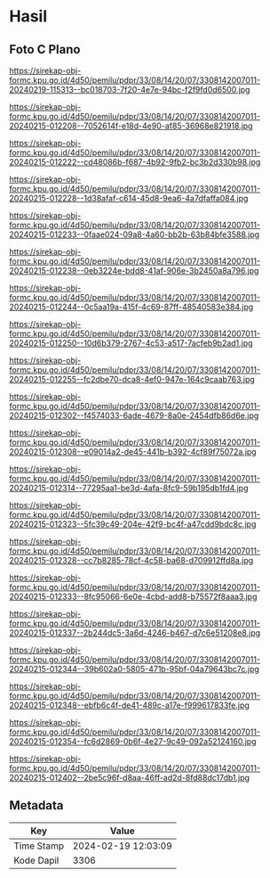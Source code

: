 # Hasil

## Foto C Plano

https://sirekap-obj-formc.kpu.go.id/4d50/pemilu/pdpr/33/08/14/20/07/3308142007011-20240219-115313--bc018703-7f20-4e7e-94bc-f2f9fd0d6500.jpg

https://sirekap-obj-formc.kpu.go.id/4d50/pemilu/pdpr/33/08/14/20/07/3308142007011-20240215-012208--7052614f-e18d-4e90-af85-36968e821918.jpg

https://sirekap-obj-formc.kpu.go.id/4d50/pemilu/pdpr/33/08/14/20/07/3308142007011-20240215-012222--cd48086b-f687-4b92-9fb2-bc3b2d330b98.jpg

https://sirekap-obj-formc.kpu.go.id/4d50/pemilu/pdpr/33/08/14/20/07/3308142007011-20240215-012228--1d38afaf-c614-45d8-9ea6-4a7dfaffa084.jpg

https://sirekap-obj-formc.kpu.go.id/4d50/pemilu/pdpr/33/08/14/20/07/3308142007011-20240215-012233--0faae024-09a8-4a60-bb2b-63b84bfe3588.jpg

https://sirekap-obj-formc.kpu.go.id/4d50/pemilu/pdpr/33/08/14/20/07/3308142007011-20240215-012238--0eb3224e-bdd8-41af-906e-3b2450a8a796.jpg

https://sirekap-obj-formc.kpu.go.id/4d50/pemilu/pdpr/33/08/14/20/07/3308142007011-20240215-012244--0c5aa19a-415f-4c69-87ff-48540583e384.jpg

https://sirekap-obj-formc.kpu.go.id/4d50/pemilu/pdpr/33/08/14/20/07/3308142007011-20240215-012250--10d6b379-2767-4c53-a517-7acfeb9b2ad1.jpg

https://sirekap-obj-formc.kpu.go.id/4d50/pemilu/pdpr/33/08/14/20/07/3308142007011-20240215-012255--fc2dbe70-dca8-4ef0-947e-164c9caab763.jpg

https://sirekap-obj-formc.kpu.go.id/4d50/pemilu/pdpr/33/08/14/20/07/3308142007011-20240215-012302--f4574033-6ade-4679-8a0e-2454dfb86d6e.jpg

https://sirekap-obj-formc.kpu.go.id/4d50/pemilu/pdpr/33/08/14/20/07/3308142007011-20240215-012308--e09014a2-de45-441b-b392-4cf89f75072a.jpg

https://sirekap-obj-formc.kpu.go.id/4d50/pemilu/pdpr/33/08/14/20/07/3308142007011-20240215-012314--77295aa1-be3d-4afa-8fc9-59b195db1fd4.jpg

https://sirekap-obj-formc.kpu.go.id/4d50/pemilu/pdpr/33/08/14/20/07/3308142007011-20240215-012323--5fc39c49-204e-42f9-bc4f-a47cdd9bdc8c.jpg

https://sirekap-obj-formc.kpu.go.id/4d50/pemilu/pdpr/33/08/14/20/07/3308142007011-20240215-012328--cc7b8285-78cf-4c58-ba68-d709912ffd8a.jpg

https://sirekap-obj-formc.kpu.go.id/4d50/pemilu/pdpr/33/08/14/20/07/3308142007011-20240215-012333--8fc95066-6e0e-4cbd-add8-b75572f8aaa3.jpg

https://sirekap-obj-formc.kpu.go.id/4d50/pemilu/pdpr/33/08/14/20/07/3308142007011-20240215-012337--2b244dc5-3a6d-4246-b467-d7c6e51208e8.jpg

https://sirekap-obj-formc.kpu.go.id/4d50/pemilu/pdpr/33/08/14/20/07/3308142007011-20240215-012344--39b602a0-5805-471b-95bf-04a79643bc7c.jpg

https://sirekap-obj-formc.kpu.go.id/4d50/pemilu/pdpr/33/08/14/20/07/3308142007011-20240215-012348--ebfb6c4f-de41-489c-a17e-f999617833fe.jpg

https://sirekap-obj-formc.kpu.go.id/4d50/pemilu/pdpr/33/08/14/20/07/3308142007011-20240215-012354--fc6d2869-0b6f-4e27-9c49-092a52124160.jpg

https://sirekap-obj-formc.kpu.go.id/4d50/pemilu/pdpr/33/08/14/20/07/3308142007011-20240215-012402--2be5c96f-d8aa-46ff-ad2d-8fd88dc17db1.jpg


## Metadata

| Key        | Value               |
| ---------- | ------------------- |
| Time Stamp | 2024-02-19 12:03:09 |
| Kode Dapil | 3306                |



